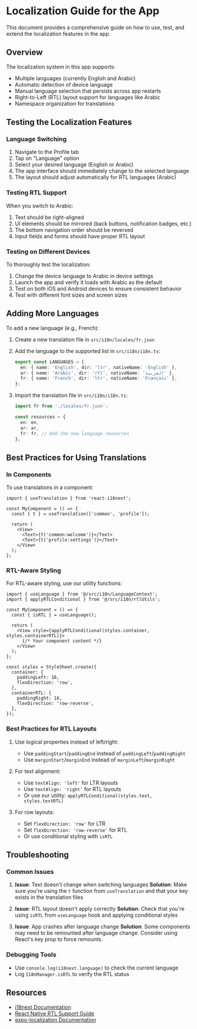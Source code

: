 # Localization Guide for the App

This document provides a comprehensive guide on how to use, test, and extend the localization features in the app.

## Overview

The localization system in this app supports:

- Multiple languages (currently English and Arabic)
- Automatic detection of device language
- Manual language selection that persists across app restarts
- Right-to-Left (RTL) layout support for languages like Arabic
- Namespace organization for translations

## Testing the Localization Features

### Language Switching

1. Navigate to the Profile tab
2. Tap on "Language" option
3. Select your desired language (English or Arabic)
4. The app interface should immediately change to the selected language
5. The layout should adjust automatically for RTL languages (Arabic)

### Testing RTL Support

When you switch to Arabic:

1. Text should be right-aligned
2. UI elements should be mirrored (back buttons, notification badges, etc.)
3. The bottom navigation order should be reversed
4. Input fields and forms should have proper RTL layout

### Testing on Different Devices

To thoroughly test the localization:

1. Change the device language to Arabic in device settings
2. Launch the app and verify it loads with Arabic as the default
3. Test on both iOS and Android devices to ensure consistent behavior
4. Test with different font sizes and screen sizes

## Adding More Languages

To add a new language (e.g., French):

1. Create a new translation file in `src/i18n/locales/fr.json`
2. Add the language to the supported list in `src/i18n/i18n.ts`:
   ```typescript
   export const LANGUAGES = {
     en: { name: 'English', dir: 'ltr', nativeName: 'English' },
     ar: { name: 'Arabic', dir: 'rtl', nativeName: 'العربية' },
     fr: { name: 'French', dir: 'ltr', nativeName: 'Français' },
   };
   ```
3. Import the translation file in `src/i18n/i18n.ts`:

   ```typescript
   import fr from './locales/fr.json';

   const resources = {
     en: en,
     ar: ar,
     fr: fr, // Add the new language resources
   };
   ```

## Best Practices for Using Translations

### In Components

To use translations in a component:

```tsx
import { useTranslation } from 'react-i18next';

const MyComponent = () => {
  const { t } = useTranslation(['common', 'profile']);

  return (
    <View>
      <Text>{t('common:welcome')}</Text>
      <Text>{t('profile:settings')}</Text>
    </View>
  );
};
```

### RTL-Aware Styling

For RTL-aware styling, use our utility functions:

```tsx
import { useLanguage } from '@/src/i18n/LanguageContext';
import { applyRTLConditional } from '@/src/i18n/rtlUtils';

const MyComponent = () => {
  const { isRTL } = useLanguage();

  return (
    <View style={applyRTLConditional(styles.container, styles.containerRTL)}>
      {/* Your component content */}
    </View>
  );
};

const styles = StyleSheet.create({
  container: {
    paddingLeft: 16,
    flexDirection: 'row',
  },
  containerRTL: {
    paddingRight: 16,
    flexDirection: 'row-reverse',
  },
});
```

### Best Practices for RTL Layouts

1. Use logical properties instead of left/right:

   - Use `paddingStart`/`paddingEnd` instead of `paddingLeft`/`paddingRight`
   - Use `marginStart`/`marginEnd` instead of `marginLeft`/`marginRight`

2. For text alignment:

   - Use `textAlign: 'left'` for LTR layouts
   - Use `textAlign: 'right'` for RTL layouts
   - Or use our utility: `applyRTLConditional(styles.text, styles.textRTL)`

3. For row layouts:
   - Set `flexDirection: 'row'` for LTR
   - Set `flexDirection: 'row-reverse'` for RTL
   - Or use conditional styling with `isRTL`

## Troubleshooting

### Common Issues

1. **Issue**: Text doesn't change when switching languages
   **Solution**: Make sure you're using the `t` function from `useTranslation` and that your key exists in the translation files

2. **Issue**: RTL layout doesn't apply correctly
   **Solution**: Check that you're using `isRTL` from `useLanguage` hook and applying conditional styles

3. **Issue**: App crashes after language change
   **Solution**: Some components may need to be remounted after language change. Consider using React's key prop to force remounts.

### Debugging Tools

- Use `console.log(i18next.language)` to check the current language
- Log `I18nManager.isRTL` to verify the RTL status

## Resources

- [i18next Documentation](https://www.i18next.com/)
- [React Native RTL Support Guide](https://reactnative.dev/blog/2016/08/19/right-to-left-support-for-react-native-apps)
- [expo-localization Documentation](https://docs.expo.dev/versions/latest/sdk/localization/)
